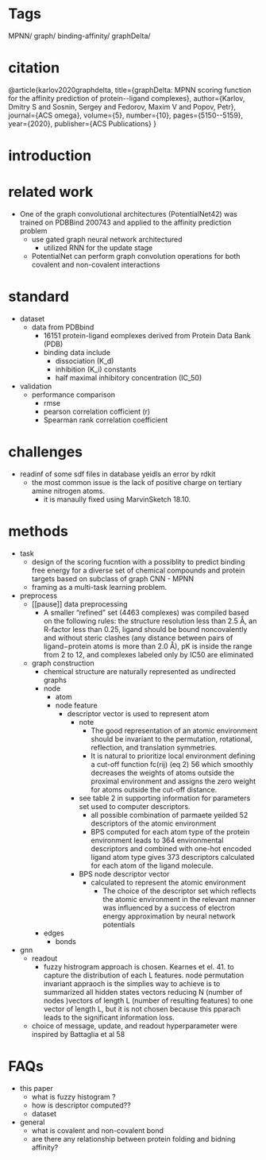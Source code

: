 # Tags
MPNN/ graph/ binding-affinity/ graphDelta/ 
# citation
@article{karlov2020graphdelta,
  title={graphDelta: MPNN scoring function for the affinity prediction of protein--ligand complexes},
  author={Karlov, Dmitry S and Sosnin, Sergey and Fedorov, Maxim V and Popov, Petr},
  journal={ACS omega},
  volume={5},
  number={10},
  pages={5150--5159},
  year={2020},
  publisher={ACS Publications}
}
# introduction
# related work
* One of the graph convolutional
architectures (PotentialNet42) was trained on PDBBind 200743
and applied to the affinity prediction problem
    * use gated graph neural network architectured
        * utilized RNN for the update stage
    * PotentialNet can perform graph convolution operations for both covalent and non-covalent interactions
# standard 
* dataset
    * data from PDBbind
        * 16151 protein-ligand eomplexes derived from Protein Data Bank (PDB)
        * binding data  include
            * dissociation (K_d)
            * inhibition (K_i) constants
            * half maximal inhibitory concentration (IC_50) 
* validation
    * performance comparison
        * rmse
        * pearson correlation cofficient (r) 
        * Spearman rank correlation coefficient

# challenges
* readinf of some sdf files in database yeidls an error by rdkit
    * the most common issue is the lack of positive charge on tertiary amine nitrogen atoms.
        * it is manaully fixed using MarvinSketch 18.10.

# methods 
* task
    * design of the scoring fucntion with a possiblity to predict binding free energy for a diverse set of chemical compounds and protein targets based on subclass of graph CNN - MPNN
    * framing as a multi-task learning problem.
* preprocess
    * [[pause]] data preprocessing 
        * A smaller “refined” set (4463 complexes)
        was compiled based on the following rules: the structure
        resolution less than 2.5 Å, an R-factor less than 0.25, ligand
        should be bound noncovalently and without steric clashes (any
        distance between pairs of ligand−protein atoms is more than
        2.0 Å), pK is inside the range from 2 to 12, and complexes
        labeled only by IC50 are eliminated
    * graph construction  
        * chemical structure are naturally represented as undirected graphs
        * node  
            * atom 
            * node feature 
                * descriptor vector is used to represent atom
                    * note
                        * The good representation of an
                        atomic environment should be invariant to the permutation,
                        rotational, reflection, and translation symmetries.
                        * It is natural to prioritize local environment defining a cut-off
                        function fc(rij) (eq 2)
                        56 which smoothly decreases the weights
                        of atoms outside the proximal environment and assigns the
                        zero weight for atoms outside the cut-off distance.
                    * see table 2 in supporting information for parameters set used to computer descriptors.
                        * all possible combination of parmaete yeilded 52 descriptors of the atomic environment
                        * BPS computed for each atom type
                        of the protein environment leads to 364 environmental
                        descriptors and combined with one-hot encoded ligand atom
                        type gives 373 descriptors calculated for each atom of the
                        ligand molecule. 
                    * BPS node descriptor vector 
                        * calculated to represent the atomic environment
                            * The choice of the descriptor set which
                            reflects the atomic environment in the relevant manner was
                            influenced by a success of electron energy approximation by
                            neural network potentials
        * edges
            * bonds
* gnn 
    * readout 
        * fuzzy histrogram approach is chosen.  Kearnes et el. 41. to capture the distribution of each L features.
             node permutation invariant appraoch is the simplies way to achieve is to summarized all hidden states vectors reducing N (number of nodes )vectors of length L (number of resulting features) to one vector of length L, but it is not chosen because this pparach leads to the significant information loss.
    * choice of message, update, and readout hyperparameter were inspired by Battaglia et al 58


# FAQs
* this paper
    * what is fuzzy histogram ?
    * how is descriptor computed??
    * dataset
* general
    * what is covalent and non-covalent bond
    * are there any relationship between protein folding and bidning affinity?
